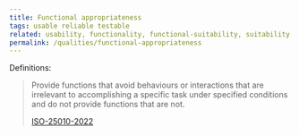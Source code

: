 ```yaml
---
title: Functional appropriateness
tags: usable reliable testable
related: usability, functionality, functional-suitability, suitability
permalink: /qualities/functional-appropriateness
---
```


Definitions:

>Provide functions that avoid behaviours or interactions that are irrelevant to accomplishing a specific task under specified conditions and do not provide functions that are not.
>
>[ISO-25010-2022](/references/#iso-25010-2022)


